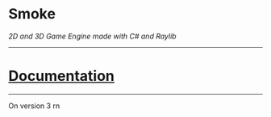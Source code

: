 # Smoke
*2D and 3D Game Engine made with C# and Raylib*

---
# [Documentation](./docs/home.md)
---

On version 3 rn